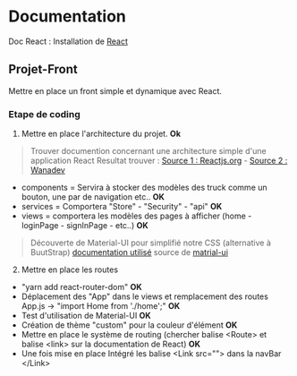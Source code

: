 # Documentation

Doc React : Installation de [React](https://create-react-app.dev/docs/getting-started/)

## Projet-Front

Mettre en place un front simple et dynamique avec React.

### Etape de coding

1) Mettre en place l'architecture du projet. **Ok**

> Trouver documention concernant une architecture simple d'une application React
> Resultat trouver : [Source 1 : Reactjs.org](https://fr.reactjs.org/docs/faq-structure.html) -  [Source 2 : Wanadev](https://www.wanadev.fr/203-react-js-1-comment-architecturer-son-projet-react-js/)

- components = Servira à stocker des modèles des truck comme un bouton, une par de navigation etc..
    **OK**
- services = Comportera "Store" - "Security" - "api"
    **OK**
- views = comportera les modèles des pages à afficher (home - loginPage - signInPage - etc..)
    **OK**

> Découverte de Material-UI pour simplifié notre CSS (alternative à BuutStrap) [documentation utilisé](https://mui.com/material-ui/getting-started/usage/)
> source de [matrial-ui](https://mui.com/material-ui/react-button/)

2) Mettre en place les routes

- "yarn add react-router-dom" **OK**
- Déplacement des "App" dans le views et remplacement des routes App.js -> "import Home from './home';" **OK**
- Test d'utilisation de Material-UI **OK**
- Création de thème "custom" pour la couleur d'élément **OK**
- Mettre en place le système de routing (chercher balise \<Route> et balise \<link> sur la documentation de React) **OK**
- Une fois mise en place Intégré les balise \<Link src=""> dans la navBar \</Link>

